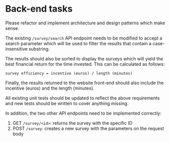 # Back-end tasks
Please refactor and implement architecture and design patterns which make sense.

The existing `/survey/search` API endpoint needs to be modified to accept a search parameter which will be used to filter the results that contain a case-insensitive substring.

The results should also be sorted to display the surveys which will yield the best financial return for the time invested. This can be calculated as follows:

```
survey efficiency = incentive (euros) / length (minutes)
```

Finally, the results returned to the website front-end should also include the incentive (euros) and the length (minutes).

All existing unit tests should be updated to reflect the above requirements and new tests should be written to cover anything missing.

In addition, the two other API endpoints need to be implemented correctly:
1. GET `/survey/<id>`: returns the survey with the specific ID
1. POST `/survey`: creates a new survey with the parameters on the request body
